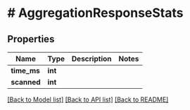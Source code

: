 # # AggregationResponseStats

## Properties

Name | Type | Description | Notes
------------ | ------------- | ------------- | -------------
**time_ms** | **int** |  |
**scanned** | **int** |  |

[[Back to Model list]](../../README.md#models) [[Back to API list]](../../README.md#endpoints) [[Back to README]](../../README.md)

